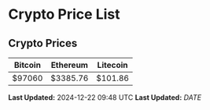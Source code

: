 # Crypto Price List

## Crypto Prices
| Bitcoin | Ethereum | Litecoin |
| ------- | -------- | -------- |
| $97060 | $3385.76 | $101.86 |
**Last Updated:** 2024-12-22 09:48 UTC
**Last Updated:** $DATE$
